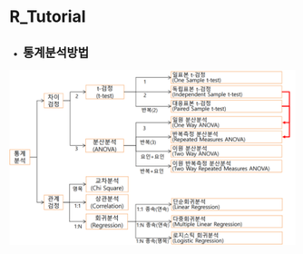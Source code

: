 # R_Tutorial



- 
  ## 통계분석방법


![Statistical_analysis_method](./Image/Statistical_analysis_method.png)


